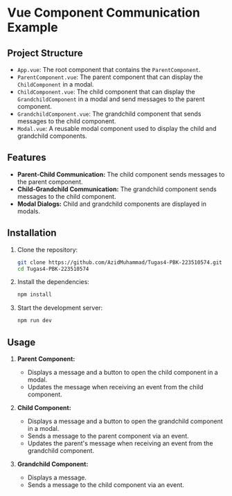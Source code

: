 # Vue Component Communication Example

## Project Structure

- `App.vue`: The root component that contains the `ParentComponent`.
- `ParentComponent.vue`: The parent component that can display the `ChildComponent` in a modal.
- `ChildComponent.vue`: The child component that can display the `GrandchildComponent` in a modal and send messages to the parent component.
- `GrandchildComponent.vue`: The grandchild component that sends messages to the child component.
- `Modal.vue`: A reusable modal component used to display the child and grandchild components.

## Features

- **Parent-Child Communication:** The child component sends messages to the parent component.
- **Child-Grandchild Communication:** The grandchild component sends messages to the child component.
- **Modal Dialogs:** Child and grandchild components are displayed in modals.

## Installation

1. Clone the repository:
    ```bash
    git clone https://github.com/AzidMuhammad/Tugas4-PBK-223510574.git
    cd Tugas4-PBK-223510574
    ```

2. Install the dependencies:
    ```bash
    npm install
    ```

3. Start the development server:
    ```bash
    npm run dev
    ```

## Usage

1. **Parent Component:**
    - Displays a message and a button to open the child component in a modal.
    - Updates the message when receiving an event from the child component.

2. **Child Component:**
    - Displays a message and a button to open the grandchild component in a modal.
    - Sends a message to the parent component via an event.
    - Updates the parent's message when receiving an event from the grandchild component.

3. **Grandchild Component:**
    - Displays a message.
    - Sends a message to the child component via an event.
